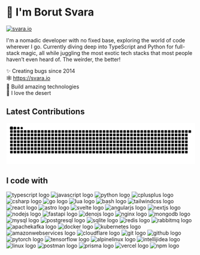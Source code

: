 # 👋 I'm Borut Svara

[![svara.io](https://svara.io/assets/badge.svg)](https://svara.io/)

I'm a nomadic developer with no fixed base, exploring the world of code wherever I go. Currently diving deep into
TypeScript and Python for full-stack magic, all while juggling the most exotic tech stacks that most people haven’t even
heard of. The weirder, the better!

✨ Creating bugs since 2014<br>
🕸️ https://svara.io<br>
🎯 Build amazing technologies<br>
🐫 I love the desert<br>

## Latest Contributions

<picture>
  <source media="(prefers-color-scheme: light)" srcset="https://raw.githubusercontent.com/svaraborut/svaraborut/refs/heads/output/snake.svg" />
  <source media="(prefers-color-scheme: dark)" srcset="https://raw.githubusercontent.com/svaraborut/svaraborut/refs/heads/output/snake-dark.svg" />
  <img alt="Snake Animation" src="https://raw.githubusercontent.com/svaraborut/svaraborut/refs/heads/output/snake-dark.svg" />
</picture>

## I code with

<div align="left">
  <img src="https://skillicons.dev/icons?i=ts" height="40" alt="typescript logo"  />
  <img src="https://skillicons.dev/icons?i=js" height="40" alt="javascript logo"  />
  <img src="https://skillicons.dev/icons?i=py" height="40" alt="python logo"  />
  <img src="https://skillicons.dev/icons?i=cpp" height="40" alt="cplusplus logo"  />
  <img src="https://cdn.jsdelivr.net/gh/devicons/devicon/icons/csharp/csharp-original.svg" height="40" alt="csharp logo"  />
  <img src="https://skillicons.dev/icons?i=go" height="40" alt="go logo"  />
  <img src="https://skillicons.dev/icons?i=lua" height="40" alt="lua logo"  />
  <img src="https://skillicons.dev/icons?i=bash" height="40" alt="bash logo"  />
  <img src="https://skillicons.dev/icons?i=tailwind" height="40" alt="tailwindcss logo"  />
  <img src="https://skillicons.dev/icons?i=react" height="40" alt="react logo"  />
  <img src="https://skillicons.dev/icons?i=astro" height="40" alt="astro logo"  />
  <img src="https://skillicons.dev/icons?i=svelte" height="40" alt="svelte logo"  />
  <img src="https://skillicons.dev/icons?i=angular" height="40" alt="angularjs logo"  />
  <img src="https://skillicons.dev/icons?i=nextjs" height="40" alt="nextjs logo"  />
  <img src="https://skillicons.dev/icons?i=nodejs" height="40" alt="nodejs logo"  />
  <img src="https://skillicons.dev/icons?i=fastapi" height="40" alt="fastapi logo"  />
  <img src="https://skillicons.dev/icons?i=deno" height="40" alt="denojs logo"  />
  <img src="https://skillicons.dev/icons?i=nginx" height="40" alt="nginx logo"  />
  <img src="https://skillicons.dev/icons?i=mongodb" height="40" alt="mongodb logo"  />
  <img src="https://skillicons.dev/icons?i=mysql" height="40" alt="mysql logo"  />
  <img src="https://skillicons.dev/icons?i=postgres" height="40" alt="postgresql logo"  />
  <img src="https://skillicons.dev/icons?i=sqlite" height="40" alt="sqlite logo"  />
  <img src="https://skillicons.dev/icons?i=redis" height="40" alt="redis logo"  />
  <img src="https://skillicons.dev/icons?i=rabbitmq" height="40" alt="rabbitmq logo"  />
  <img src="https://skillicons.dev/icons?i=kafka" height="40" alt="apachekafka logo"  />
  <img src="https://skillicons.dev/icons?i=docker" height="40" alt="docker logo"  />
  <img src="https://skillicons.dev/icons?i=kubernetes" height="40" alt="kubernetes logo"  />
  <img src="https://skillicons.dev/icons?i=aws" height="40" alt="amazonwebservices logo"  />
  <img src="https://skillicons.dev/icons?i=cloudflare" height="40" alt="cloudflare logo"  />
  <img src="https://skillicons.dev/icons?i=git" height="40" alt="git logo"  />
  <img src="https://skillicons.dev/icons?i=github" height="40" alt="github logo"  />
  <img src="https://skillicons.dev/icons?i=pytorch" height="40" alt="pytorch logo"  />
  <img src="https://skillicons.dev/icons?i=tensorflow" height="40" alt="tensorflow logo"  />
  <img src="https://skillicons.dev/icons?i=alpinejs" height="40" alt="alpinelinux logo"  />
  <img src="https://skillicons.dev/icons?i=idea" height="40" alt="intellijidea logo"  />
  <img src="https://skillicons.dev/icons?i=linux" height="40" alt="linux logo"  />
  <img src="https://skillicons.dev/icons?i=postman" height="40" alt="postman logo"  />
  <img src="https://skillicons.dev/icons?i=prisma" height="40" alt="prisma logo"  />
  <img src="https://skillicons.dev/icons?i=vercel" height="40" alt="vercel logo"  />
  <img src="https://cdn.simpleicons.org/npm/CB3837" height="40" alt="npm logo"  />
</div>
